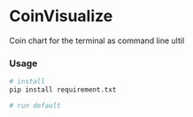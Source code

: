 # CoinVisualize
 Coin chart for the terminal as command line ultil<br>

### Usage
 ```bash
 # install
pip install requirement.txt

# run default

